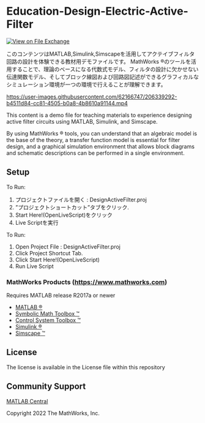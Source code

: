 # Education-Design-Electric-Active-Filter 
<!-- This is the "Title of the contribution" that was approved during the Community Contribution Review Process --> 

[![View <File Exchange Title> on File Exchange](https://www.mathworks.com/matlabcentral/images/matlab-file-exchange.svg)](https://www.mathworks.com/matlabcentral/fileexchange/####-file-exchange-title)  
<!-- Add this icon to the README if this repo also appears on File Exchange via the "Connect to GitHub" feature --> 
このコンテンツはMATLAB,Simulink,Simscapeを活用してアクテイブフィルタ回路の設計を体験できる教材用デモファイルです。
MathWorks &reg;のツールを活用することで、理論のベースになる代数式モデル、フィルタの設計に欠かせない伝達関数モデル、そしてブロック線図および回路図記述ができるグラフィカルなシミュレーション環境が一つの環境で行えることが理解できます。

https://user-images.githubusercontent.com/62166747/206339292-b4511d84-cc81-4505-b0a8-4b8610a91144.mp4


This content is a demo file for teaching materials to experience designing active filter circuits using MATLAB, Simulink, and Simscape.

By using MathWorks &reg; tools, you can understand that an algebraic model is the base of the theory, a transfer function model is essential for filter design, and a graphical simulation environment that allows block diagrams and schematic descriptions can be performed in a single environment.

## Setup 

To Run:
1. プロジェクトファイルを開く : DesignActiveFilter.proj
2. ”プロジェクトショートカット”タブをクリック.
3. Start Here!(OpenLiveScript)をクリック
4. Live Scriptを実行

To Run:
1. Open Project File : DesignActiveFilter.proj
2. Click Project Shortcut Tab.
3. Click Start Here!(OpenLiveScript)
4. Run Live Script


### MathWorks Products (https://www.mathworks.com)

Requires MATLAB release R2017a or newer
- [MATLAB &reg;](https://jp.mathworks.com/products/matlab.html)
- [Symbolic Math Toolbox &trade;](https://jp.mathworks.com/products/symbolic.html?s_tid=srchtitle_Symbolic%20Math_1)
- [Control System Toolbox &trade;](https://jp.mathworks.com/products/control.html?s_tid=srchtitle_control%2520system%2520toolbox_2)
- [Simulink &reg;](https://jp.mathworks.com/products/simulink.html?s_tid=srchtitle_Simulink_2)
- [Simscape &trade;](https://jp.mathworks.com/products/simscape.html?s_tid=srchtitle_Simscape_2)


## License
<!--- Make sure you have a License.txt within your Repo --->
The license is available in the License file within this repository

## Community Support
[MATLAB Central](https://www.mathworks.com/matlabcentral)

Copyright 2022 The MathWorks, Inc.

<!--- Do not forget to the add the SECURITY.md to this repo --->
<!--- Add Topics #Topics to your Repo such as #MATLAB  --->

<!--- This is my comment --->

<!-- Include any Trademarks if this is the first time mentioning trademarked products (For Example:  MATLAB&reg; Simulink&reg; Trademark&trade; Simulink Test&#8482;) --> 

